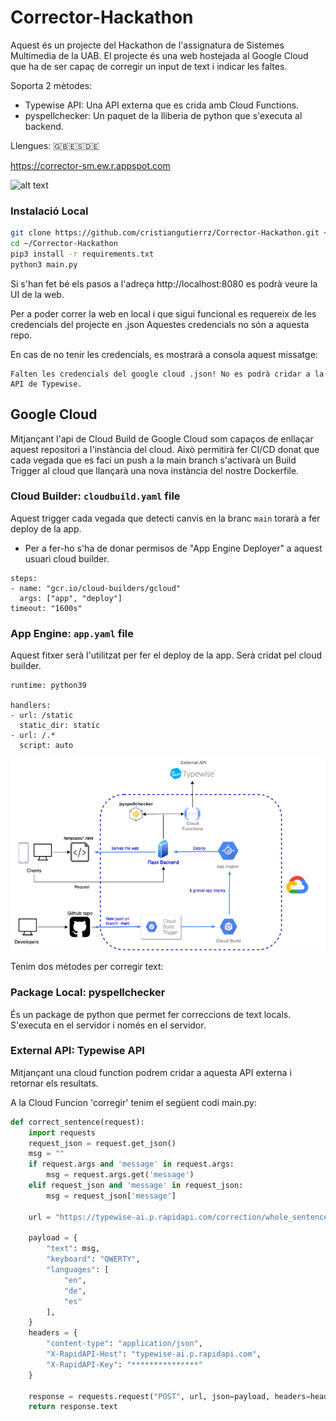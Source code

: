# Corrector-Hackathon

Aquest és un projecte del Hackathon de l'assignatura de Sistemes Multimedia de la UAB.
El projecte és una web hostejada al Google Cloud que ha de ser capaç de corregir un input de text i indicar les faltes.

Soporta 2 mètodes:
- Typewise API: Una API externa que es crida amb Cloud Functions.
- pyspellchecker: Un paquet de la lliberia de python que s'executa al backend.

Llengues: 🇬🇧🇪🇸🇩🇪

https://corrector-sm.ew.r.appspot.com

![alt text](https://i.gyazo.com/2c2faec952fa46422f02a6f276eb7e56.gif)

### Instalació Local

```bash
git clone https://github.com/cristiangutierrz/Corrector-Hackathon.git ~/.
cd ~/Corrector-Hackathon
pip3 install -r requirements.txt
python3 main.py
```

Si s'han fet bé els pasos a l'adreça http://localhost:8080 es podrà veure la UI de la web.

Per a poder correr la web en local i que sigui funcional es requereix de les credencials del projecte en .json
Aquestes credencials no són a aquesta repo.

En cas de no tenir les credencials, es mostrarà a consola aquest missatge:
```
Falten les credencials del google cloud .json! No es podrà cridar a la API de Typewise.
```

## Google Cloud
Mitjançant l'api de Cloud Build de Google Cloud som capaços de enllaçar aquest repositori a l'instància del cloud. Això permitirà fer CI/CD donat que cada vegada que es faci un push a la main branch s'activarà un Build Trigger al cloud que llançarà una nova instància del nostre Dockerfile.

### Cloud Builder: `cloudbuild.yaml` file
Aquest trigger cada vegada que detecti canvis en la branc `main` torarà a fer deploy de la app.
* Per a fer-ho s'ha de donar permisos de "App Engine Deployer" a aquest usuari cloud builder.
```
steps:
- name: "gcr.io/cloud-builders/gcloud"
  args: ["app", "deploy"]
timeout: "1600s"
```
### App Engine: `app.yaml` file
Aquest fitxer serà l'utilitzat per fer el deploy de la app. Serà cridat pel cloud builder.
```
runtime: python39

handlers:
- url: /static
  static_dir: static
- url: /.*
  script: auto
```

![alt text](https://github.com/cristiangutierrz/Corrector-Hackathon/blob/main/public/imgs/diagram.drawio.png?raw=true)

Tenim dos mètodes per corregir text:

### Package Local: pyspellchecker
És un package de python que permet fer correccions de text locals. S'executa en el servidor i només en el servidor.

### External API: Typewise API
Mitjançant una cloud function podrem cridar a aquesta API externa i retornar els resultats.

A la Cloud Funcion 'corregir' tenim el següent codi main.py:
```python
def correct_sentence(request):
    import requests
    request_json = request.get_json()
    msg = ""
    if request.args and 'message' in request.args:
        msg = request.args.get('message')
    elif request_json and 'message' in request_json:
        msg = request_json['message']
    
    url = "https://typewise-ai.p.rapidapi.com/correction/whole_sentence"

    payload = {
        "text": msg,
        "keyboard": "QWERTY",
        "languages": [
            "en",
            "de",
            "es"
        ],
    }
    headers = {
        "content-type": "application/json",
        "X-RapidAPI-Host": "typewise-ai.p.rapidapi.com",
        "X-RapidAPI-Key": "***************"
    }

    response = requests.request("POST", url, json=payload, headers=headers)
    return response.text
